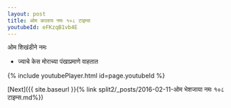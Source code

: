 ```yaml
---
layout: post
title: ओम कालाय नमः १०८ टाइम्स
youtubeId: eFKzqB1vb4E
---
```

 
 
 ओम शिखंडीने नमः  
 
 -  ज्याचे केस मोराच्या पंखाप्रमाणे वाहतात 
 
  
 
  
 
 
 
 
 
 


{% include youtubePlayer.html id=page.youtubeId %}
 
[Next]({{ site.baseurl }}{% link  split2/_posts/2016-02-11-ओम भेशजाया नमः १०८ टाइम्स.md%})
 
